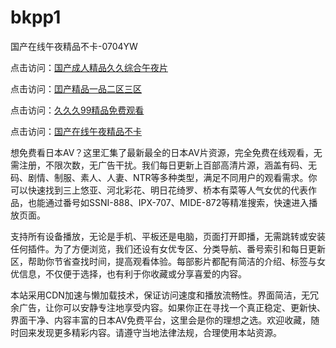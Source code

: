 # bkpp1
国产在线午夜精品不卡-0704YW

点击访问：<a href="https://vassv.pages.dev/">国产成人精品久久综合午夜片</a>

点击访问：<a href="https://gsd-agv.pages.dev/">囯产精品一品二区三区</a>

点击访问：<a href="https://gda-c7m.pages.dev/">久久久99精品免费观看</a>

点击访问：<a href="https://tfda.pages.dev/">国产在线午夜精品不卡</a>

想免费看日本AV？这里汇集了最新最全的日本AV片资源，完全免费在线观看，无需注册，不限次数，无广告干扰。我们每日更新上百部高清片源，涵盖有码、无码、剧情、制服、素人、人妻、NTR等多种类型，满足不同用户的观看需求。你可以快速找到三上悠亚、河北彩花、明日花绮罗、桥本有菜等人气女优的代表作品，也能通过番号如SSNI-888、IPX-707、MIDE-872等精准搜索，快速进入播放页面。

支持所有设备播放，无论是手机、平板还是电脑，页面打开即播，无需跳转或安装任何插件。为了方便浏览，我们还设有女优专区、分类导航、番号索引和每日更新区，帮助你节省查找时间，提高观看体验。每部影片都配有简洁的介绍、标签与女优信息，不仅便于选择，也有利于你收藏或分享喜爱的内容。

本站采用CDN加速与懒加载技术，保证访问速度和播放流畅性。界面简洁，无冗余广告，让你可以安静专注地享受内容。如果你正在寻找一个真正稳定、更新快、界面干净、内容丰富的日本AV免费平台，这里会是你的理想之选。欢迎收藏，随时回来发现更多精彩内容。请遵守当地法律法规，合理使用本站资源。

<span style="display:none;">[Canonical link]( https://github.com/bkpp20250704/bkpp1 ）</span>

